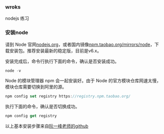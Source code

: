 ### wroks
nodejs 练习

### 安装node
请到 Node 官网[nodejs.org](https://nodejs.org/en/)，或者国内镜像[npm.taobao.org/mirrors/node](https://npm.taobao.org/mirrors/node)，下载安装包。推荐安装最新的稳定版，目前是v6.x。

安装完成后，命令行执行下面的命令，确认是否安装成功。
```javascript
node -v
```
Node 的模块管理器 npm 会一起安装好。由于 Node 的官方模块仓库网速太慢，模块仓库需要切换到阿里的源。
```javascript
npm config set registry https://registry.npm.taobao.org/
```
执行下面的命令，确认是否切换成功。
```javascript
npm config get registry
```
以上基本安装步骤来自[阮一峰老师的github](https://github.com/ruanyf/jstraining/blob/master/docs/preparation.md)
